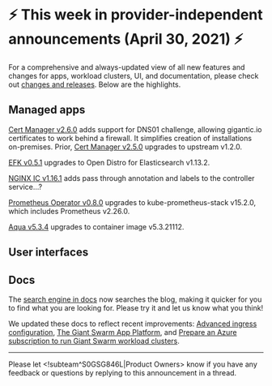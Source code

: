 # :zap: This week in provider-independent announcements (April 30, 2021) :zap:

For a comprehensive and always-updated view of all new features and changes for apps, workload clusters, UI, and documentation, please check out [changes and releases](https://docs.giantswarm.io/changes/). Below are the highlights.

## Managed apps

[Cert Manager v2.6.0](https://github.com/giantswarm/cert-manager-app/blob/master/CHANGELOG.md#260---2021-04-30) adds support for DNS01 challenge, allowing gigantic.io certificates to work behind a firewall. It simplifies creation of installations on-premises. Prior, [Cert Manager v2.5.0](https://github.com/giantswarm/cert-manager-app/blob/master/CHANGELOG.md#250---2021-04-19) upgrades to upstream v1.2.0.

[EFK v0.5.1]() upgrades to Open Distro for Elasticsearch v1.13.2.

[NGINX IC v1.16.1](https://github.com/giantswarm/nginx-ingress-controller-app/blob/master/CHANGELOG.md#1161---2021-04-20) adds pass through annotation and labels to the controller service...?

[Prometheus Operator v0.8.0](https://github.com/giantswarm/prometheus-operator-app/blob/master/CHANGELOG.md#080---2021-04-26) upgrades to kube-prometheus-stack v15.2.0, which includes Prometheus v2.26.0.

[Aqua v5.3.4](https://github.com/giantswarm/aqua-app/blob/master/CHANGELOG.md#534---2021-04-28) upgrades to container image v5.3.21112.

## User interfaces

## Docs

The [search engine in docs](https://docs.giantswarm.io/) now searches the blog, making it quicker for you to find what you are looking for. Please try it and let us know what you think!

We updated these docs to reflect recent improvements: [Advanced ingress configuration](https://docs.giantswarm.io/advanced/ingress/configuration/), [The Giant Swarm App Platform](https://docs.giantswarm.io/app-platform/overview/), and [Prepare an Azure subscription to run Giant Swarm workload clusters](https://docs.giantswarm.io/getting-started/cloud-provider-accounts/azure/).

---
Please let <!subteam^S0GSG846L|Product Owners> know if you have any feedback or questions by replying to this announcement in a thread.
